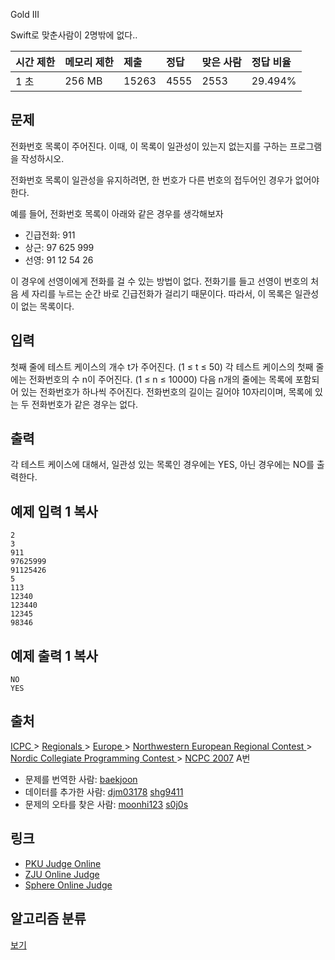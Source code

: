  Gold III

Swift로 맞춘사람이 2명밖에 없다.. 

| 시간 제한 | 메모리 제한 | 제출  | 정답 | 맞은 사람 | 정답 비율 |
| :-------- | :---------- | :---- | :--- | :-------- | :-------- |
| 1 초      | 256 MB      | 15263 | 4555 | 2553      | 29.494%   |

## 문제

전화번호 목록이 주어진다. 이때, 이 목록이 일관성이 있는지 없는지를 구하는 프로그램을 작성하시오.

전화번호 목록이 일관성을 유지하려면, 한 번호가 다른 번호의 접두어인 경우가 없어야 한다.

예를 들어, 전화번호 목록이 아래와 같은 경우를 생각해보자

- 긴급전화: 911
- 상근: 97 625 999
- 선영: 91 12 54 26

이 경우에 선영이에게 전화를 걸 수 있는 방법이 없다. 전화기를 들고 선영이 번호의 처음 세 자리를 누르는 순간 바로 긴급전화가 걸리기 때문이다. 따라서, 이 목록은 일관성이 없는 목록이다. 

## 입력

첫째 줄에 테스트 케이스의 개수 t가 주어진다. (1 ≤ t ≤ 50) 각 테스트 케이스의 첫째 줄에는 전화번호의 수 n이 주어진다. (1 ≤ n ≤ 10000) 다음 n개의 줄에는 목록에 포함되어 있는 전화번호가 하나씩 주어진다. 전화번호의 길이는 길어야 10자리이며, 목록에 있는 두 전화번호가 같은 경우는 없다.

## 출력

각 테스트 케이스에 대해서, 일관성 있는 목록인 경우에는 YES, 아닌 경우에는 NO를 출력한다.

## 예제 입력 1 복사

```
2
3
911
97625999
91125426
5
113
12340
123440
12345
98346
```

## 예제 출력 1 복사

```
NO
YES
```

## 출처

[ICPC ](https://www.acmicpc.net/category/1)> [Regionals ](https://www.acmicpc.net/category/7)> [Europe ](https://www.acmicpc.net/category/10)> [Northwestern European Regional Contest ](https://www.acmicpc.net/category/15)> [Nordic Collegiate Programming Contest ](https://www.acmicpc.net/category/46)> [NCPC 2007](https://www.acmicpc.net/category/detail/214) A번

- 문제를 번역한 사람: [baekjoon](https://www.acmicpc.net/user/baekjoon)
- 데이터를 추가한 사람: [djm03178](https://www.acmicpc.net/user/djm03178) [shg9411](https://www.acmicpc.net/user/shg9411)
- 문제의 오타를 찾은 사람: [moonhi123](https://www.acmicpc.net/user/moonhi123) [s0j0s](https://www.acmicpc.net/user/s0j0s)

## 링크

- [PKU Judge Online](http://poj.org/problem?id=3630)
- [ZJU Online Judge](http://acm.zju.edu.cn/onlinejudge/showProblem.do?problemCode=2876)
- [Sphere Online Judge](http://www.spoj.com/problems/PHONELST/)

## 알고리즘 분류

[보기](https://www.acmicpc.net/problem/5052#)